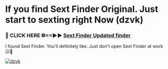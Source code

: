 # If you find Sext Finder Original. Just start to sexting right Now (dzvk)

<h3>🔴 CLICK HERE 🌐==►► <a href="https://tinyurl.com/mtbk5fxa" rel="nofollow">Sext Finder Updated finder</a></h3>

I found Sext Finder. You'll definitely like. Just don't open Sext Finder at work 😉💬

[![dzvk](https://i.imgur.com/Q8WKrnY.jpeg)](https://tinyurl.com/mtbk5fxa)

